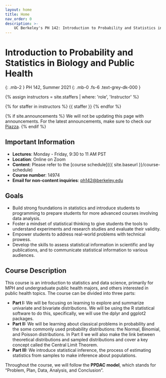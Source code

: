 ```yaml
---
layout: home
title: Home
nav_order: 0
description: >-
    UC Berkeley's PH 142: Introduction to Probability and Statistics in Biology and Public Health
---
```


# Introduction to Probability and Statistics in Biology and Public Health
{: .mb-2 }
PH 142, Summer 2021
{: .mb-0 .fs-6 .text-grey-dk-000 }

{% assign instructors = site.staffers | where: 'role', 'Instructor' %}
<div class="role">
  {% for staffer in instructors %}
  {{ staffer }}
  {% endfor %}
</div>

{% if site.announcements %}
We will not be updating this page with announcements. For the latest announcements, make sure to check our [Piazza]().
{% endif %}

## Important Information

- **Lectures**: Monday - Friday, 9:30 to 11 AM PST
- **Location**: Online on Zoom
- **Content**: Please refer to the [course schedule]({{ site.baseurl }}/course-schedule)
- **Course number**: 14974
- **Email for non-content inquiries**: [ph142@berkeley.edu](mailto:ph142@berkeley.edu)

## Goals

- Build strong foundations in statistics and introduce students to programming to prepare students for more advanced courses involving data analysis.
- Foster a mindset of statistical thinking to give students the tools to understand experiments and research studies and evaluate their validity.
- Empower students to address real-world problems with technical prowess.
- Develop the skills to assess statistical information in scientific and lay publications, and to communicate statistical information to various audiences.

## Course Description

This course is an introduction to statistics and data science, primarily for MPH and undergraduate public health majors, and others interested in public health topics. The course can be divided into three parts: 

- **Part I:** We will be focusing on learning to explore and summarize univariate and bivariate distributions. We will be using the R statistical software to do this, specifically, we will use the dplyr and ggplot2 packages. 
- **Part II:** We will be learning about classical problems in probability and the some commonly used probability distributions: the Normal, Binomial, and Poisson distributions. In Part II we will also make the link between theoretical distributions and sampled distributions and cover a key concept called the Central Limit Theorem. 
- **Part III:** We introduce statistical inference, the process of estimating statistics from samples to make inference about populations. 

Throughout the course, we will follow the **PPDAC model**, which stands for “Problem, Plan, Data, Analysis, and Conclusion”. 
